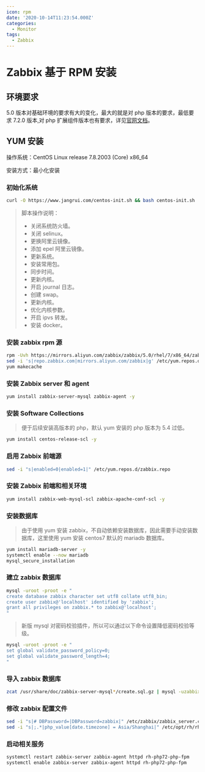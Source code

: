 ```yaml
---
icon: rpm
date: '2020-10-14T11:23:54.000Z'
categories:
  - Monitor
tags:
  - Zabbix
---
```


# Zabbix 基于 RPM 安装

## 环境要求

5.0 版本对基础环境的要求有大的变化，最大的就是对 php 版本的要求，最低要求 7.2.0 版本,对 php 扩展组件版本也有要求，详见[官网文档](https://www.zabbix.com/documentation/current/manual/installation/requirements)。

## YUM 安装

操作系统：CentOS Linux release 7.8.2003 \(Core\) x86\_64

安装方式：最小化安装

### 初始化系统

```bash
curl -O https://www.jangrui.com/centos-init.sh && bash centos-init.sh
```

> 脚本操作说明：
>
> * 关闭系统防火墙。 
> * 关闭 selinux。 
> * 更换阿里云镜像。 
> * 添加 epel 阿里云镜像。
> * 更新系统。
> * 安装常用包。
> * 同步时间。
> * 更新内核。
> * 开启 journal 日志。
> * 创建 swap。
> * 更新内核。
> * 优化内核参数。
> * 开启 ipvs 转发。
> * 安装 docker。

### 安装 zabbix rpm 源

```bash
rpm -Uvh https://mirrors.aliyun.com/zabbix/zabbix/5.0/rhel/7/x86_64/zabbix-release-5.0-1.el7.noarch.rpm
sed -i 's|repo.zabbix.com|mirrors.aliyun.com/zabbix|g' /etc/yum.repos.d/zabbix.repo
yum makecache
```

### 安装 Zabbix server 和 agent

```bash
yum install zabbix-server-mysql zabbix-agent -y
```

### 安装 Software Collections

> 便于后续安装高版本的 php，默认 yum 安装的 php 版本为 5.4 过低。

```bash
yum install centos-release-scl -y
```

### 启用 Zabbix 前端源

```bash
sed -i "s|enabled=0|enabled=1|" /etc/yum.repos.d/zabbix.repo
```

### 安装 Zabbix 前端和相关环境

```bash
yum install zabbix-web-mysql-scl zabbix-apache-conf-scl -y
```

### 安装数据库

> 由于使用 yum 安装 zabbix，不自动依赖安装数据库，因此需要手动安装数据库，这里使用 yum 安装 centos7 默认的 mariadb 数据库。

```bash
yum install mariadb-server -y
systemctl enable --now mariadb
mysql_secure_installation
```

### 建立 zabbix 数据库

```bash
mysql -uroot -proot -e "
create database zabbix character set utf8 collate utf8_bin;
create user zabbix@'localhost' identified by 'zabbix';
grant all privileges on zabbix.* to zabbix@'localhost';
"
```

> 新版 mysql 对密码校验插件，所以可以通过以下命令设置降低密码校验等级。

```bash
mysql -uroot -proot -e "
set global validate_password_policy=0;
set global validate_password_length=4;
"
```

### 导入 zabbix 数据库

```bash
zcat /usr/share/doc/zabbix-server-mysql*/create.sql.gz | mysql -uzabbix -pzabbix zabbix
```

### 修改 zabbix 配置文件

```bash
sed -i "s|# DBPassword=|DBPassword=zabbix|" /etc/zabbix/zabbix_server.conf
sed -i "s|;.*|php_value[date.timezone] = Asia/Shanghai|" /etc/opt/rh/rh-php72/php-fpm.d/zabbix.conf
```

### 启动相关服务

```bash
systemctl restart zabbix-server zabbix-agent httpd rh-php72-php-fpm
systemctl enable zabbix-server zabbix-agent httpd rh-php72-php-fpm
```

